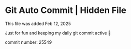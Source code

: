 # Git Auto Commit | Hidden File

This file was added Feb 12, 2025

Just for fun and keeping my daily git commit active 🤪

commit number: 25549
